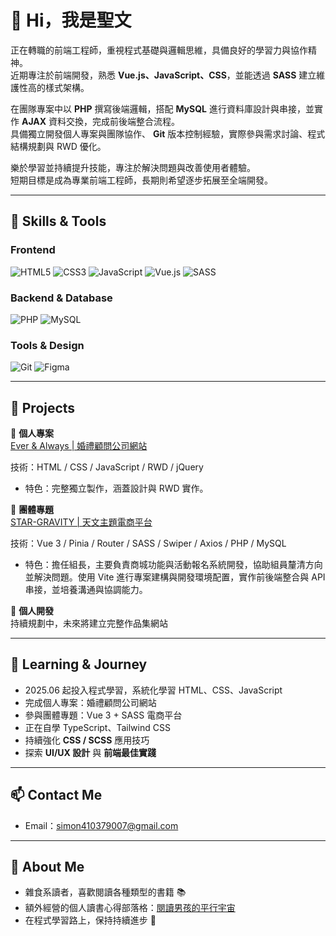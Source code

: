 # 👋 Hi，我是聖文

正在轉職的前端工程師，重視程式基礎與邏輯思維，具備良好的學習力與協作精神。  
近期專注於前端開發，熟悉 **Vue.js、JavaScript、CSS**，並能透過 **SASS** 建立維護性高的樣式架構。  

在團隊專案中以 **PHP** 撰寫後端邏輯，搭配 **MySQL** 進行資料庫設計與串接，並實作 **AJAX** 資料交換，完成前後端整合流程。  
具備獨立開發個人專案與團隊協作、 **Git** 版本控制經驗，實際參與需求討論、程式結構規劃與 RWD 優化。  

樂於學習並持續提升技能，專注於解決問題與改善使用者體驗。  
短期目標是成為專業前端工程師，長期則希望逐步拓展至全端開發。  

---

## 🔧 Skills & Tools

### Frontend
![HTML5](https://img.shields.io/badge/-HTML5-E34F26?logo=html5&logoColor=fff)
![CSS3](https://img.shields.io/badge/-CSS3-1572B6?logo=css3&logoColor=fff)
![JavaScript](https://img.shields.io/badge/-JavaScript-F7DF1E?logo=javascript&logoColor=000)
![Vue.js](https://img.shields.io/badge/-Vue.js-4FC08D?logo=vue.js&logoColor=fff)
![SASS](https://img.shields.io/badge/-SASS-CC6699?logo=sass&logoColor=fff)

### Backend & Database
![PHP](https://img.shields.io/badge/-PHP-777BB4?logo=php&logoColor=fff)
![MySQL](https://img.shields.io/badge/-MySQL-4479A1?logo=mysql&logoColor=fff)

### Tools & Design
![Git](https://img.shields.io/badge/-Git-F05032?logo=git&logoColor=fff)
![Figma](https://img.shields.io/badge/-Figma-F24E1E?logo=figma&logoColor=fff)

---

## 📂 Projects

🎉 **個人專案**  
[Ever & Always | 婚禮顧問公司網站](https://simon61610.github.io/everalways-static-site)  

技術：HTML / CSS / JavaScript / RWD / jQuery  
- 特色：完整獨立製作，涵蓋設計與 RWD 實作。

👥 **團體專題**  
[STAR-GRAVITY | 天文主題電商平台](https://tibamef2e.com/tjd102/g1)  

技術：Vue 3 / Pinia / Router / SASS / Swiper / Axios / PHP / MySQL
- 特色：擔任組長，主要負責商城功能與活動報名系統開發，協助組員釐清方向並解決問題。使用 Vite 進行專案建構與開發環境配置，實作前後端整合與 API 串接，並培養溝通與協調能力。

🚀 **個人開發**  
持續規劃中，未來將建立完整作品集網站  

---

## 🎯 Learning & Journey
- 2025.06 起投入程式學習，系統化學習 HTML、CSS、JavaScript  
- 完成個人專案：婚禮顧問公司網站  
- 參與團體專題：Vue 3 + SASS 電商平台  
- 正在自學 TypeScript、Tailwind CSS  
- 持續強化 **CSS / SCSS** 應用技巧  
- 探索 **UI/UX 設計** 與 **前端最佳實踐**  

---

## 📫 Contact Me

- Email：[simon410379007@gmail.com](mailto:simon410379007@gmail.com)  

---

## 🌱 About Me

- 雜食系讀者，喜歡閱讀各種類型的書籍 📚  
- 額外經營的個人讀書心得部落格：[閱讀男孩的平行宇宙](https://medium.com/@snblog)  
- 在程式學習路上，保持持續進步 🚀

<!--
---
-->

<!--
## 📊 GitHub Stats
![Sheng-Wen's GitHub stats](https://github-readme-stats-sigma-five.vercel.app/api?username=simon61610&show_icons=true&theme=radical&cache_seconds=86400)  
![Top Langs](https://github-readme-stats-sigma-five.vercel.app/api/top-langs/?username=simon61610&layout=compact&theme=radical&cache_seconds=86400) 
-->
